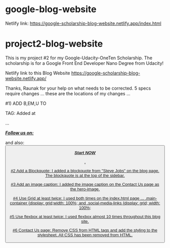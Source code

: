 # google-blog-website

Netlify link: https://google-scholarship-blog-website.netlify.app/index.html


# project2-blog-website
This is my project #2 for my Google-Udacity-OneTen Scholarship. The scholarship is for a Google Front End Developer Nano Degree from Udacity! 

Netlify link to this Blog Website
https://google-scholarship-blog-website.netlify.app/


Thanks, Raunak for your help on what needs to be corrected. 5 specs require changes ... these are the locations of my changes ... 

#1) ADD B,EM,U TO <P> TAG: Added at <nav class="social-media-links"> ... <p><b><em><u>Follow us on:</u></em></b></p> and also:  <article class="centered"><button><a href=""><p><b><em>Start NOW</em></b></p>.

#2 Add a Blockquote: I added a blockquote from "Steve Jobs" on the blog page. The blockquote is at the top of the sidebar.

#3 Add an image caption: I added the image caption on the Contact Us page as the hero-image.

#4 Use Grid at least twice: I used both times on the index.html page ...  .main-container {display: grid;width: 100%; and .social-media-links {display: grid; width: 100%;

#5 Use flexbox at least twice: I used flexbox almost 10 times throughout this blog site.

#6 Contact Us page: Remove CSS from HTML tags and add the styling to the stylesheet. All CSS has been removed from HTML.